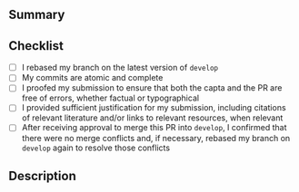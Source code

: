 ## Summary

<!--- Include a SHORT summary (one sentence) of the additions, changes, or deletions this PR makes. -->

## Checklist

- [ ] I rebased my branch on the latest version of `develop`
- [ ] My commits are atomic and complete
- [ ] I proofed my submission to ensure that both the capta and the PR are free of errors, whether factual or typographical
- [ ] I provided sufficient justification for my submission, including citations of relevant literature and/or links to relevant resources, when relevant
- [ ] After receiving approval to merge this PR into `develop`, I confirmed that there were no merge conflicts and, if necessary, rebased my branch on `develop` again to resolve those conflicts

## Description

<!--- Include a description of the changes you've made, providing citations to relevant literature and links to relevant references as appropriate. -->

<!--- Please limit your description to 500 words. If you find yourself struggling to adhere to this limit, you may want to consider writing an article. -->
